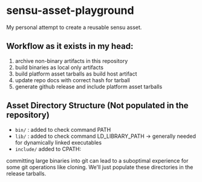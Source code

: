 # sensu-asset-playground
My personal attempt to create a reusable sensu asset.

## Workflow as it exists in my head:
1) archive non-binary artifacts in this repository
2) build binaries as local only artifacts
3) build platform asset tarballs as build host artifact
4) update repo docs with correct hash for tarball
5) generate github release and include platform asset tarballs



## Asset Directory Structure (Not populated in the repository)
  * `bin/` : added to check command PATH
  * `lib/` : added to check command LD_LIBRARY_PATH -> generally needed for dynamically linked executables
  * `include/` added to CPATH:

committing large binaries into git can lead to a suboptimal experience for some git operations like cloning. We'll just populate these directories in the release tarballs. 

